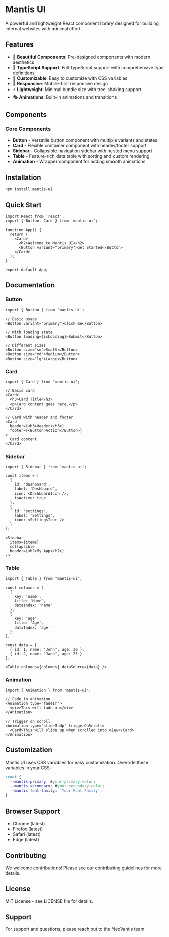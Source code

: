 # Mantis UI

A powerful and lightweight React component library designed for building internal websites with minimal effort.

## Features

- 🎨 **Beautiful Components**: Pre-designed components with modern aesthetics
- 🎯 **TypeScript Support**: Full TypeScript support with comprehensive type definitions
- 🎨 **Customizable**: Easy to customize with CSS variables
- 📱 **Responsive**: Mobile-first responsive design
- ⚡ **Lightweight**: Minimal bundle size with tree-shaking support
- 🎭 **Animations**: Built-in animations and transitions

## Components

### Core Components

- **Button** - Versatile button component with multiple variants and states
- **Card** - Flexible container component with header/footer support
- **Sidebar** - Collapsible navigation sidebar with nested menu support
- **Table** - Feature-rich data table with sorting and custom rendering
- **Animation** - Wrapper component for adding smooth animations

## Installation

```bash
npm install mantis-ui
```

## Quick Start

```tsx
import React from 'react';
import { Button, Card } from 'mantis-ui';

function App() {
  return (
    <Card>
      <h2>Welcome to Mantis UI</h2>
      <Button variant="primary">Get Started</Button>
    </Card>
  );
}

export default App;
```

## Documentation

### Button

```tsx
import { Button } from 'mantis-ui';

// Basic usage
<Button variant="primary">Click me</Button>

// With loading state
<Button loading={isLoading}>Submit</Button>

// Different sizes
<Button size="sm">Small</Button>
<Button size="md">Medium</Button>
<Button size="lg">Large</Button>
```

### Card

```tsx
import { Card } from 'mantis-ui';

// Basic card
<Card>
  <h3>Card Title</h3>
  <p>Card content goes here.</p>
</Card>

// Card with header and footer
<Card 
  header={<h3>Header</h3>}
  footer={<Button>Action</Button>}
>
  Card content
</Card>
```

### Sidebar

```tsx
import { Sidebar } from 'mantis-ui';

const items = [
  {
    id: 'dashboard',
    label: 'Dashboard',
    icon: <DashboardIcon />,
    isActive: true
  },
  {
    id: 'settings',
    label: 'Settings',
    icon: <SettingsIcon />
  }
];

<Sidebar 
  items={items}
  collapsible
  header={<h2>My App</h2>}
/>
```

### Table

```tsx
import { Table } from 'mantis-ui';

const columns = [
  {
    key: 'name',
    title: 'Name',
    dataIndex: 'name'
  },
  {
    key: 'age',
    title: 'Age',
    dataIndex: 'age'
  }
];

const data = [
  { id: 1, name: 'John', age: 30 },
  { id: 2, name: 'Jane', age: 25 }
];

<Table columns={columns} dataSource={data} />
```

### Animation

```tsx
import { Animation } from 'mantis-ui';

// Fade in animation
<Animation type="fadeIn">
  <div>This will fade in</div>
</Animation>

// Trigger on scroll
<Animation type="slideInUp" triggerOnScroll>
  <Card>This will slide up when scrolled into view</Card>
</Animation>
```

## Customization

Mantis UI uses CSS variables for easy customization. Override these variables in your CSS:

```css
:root {
  --mantis-primary: #your-primary-color;
  --mantis-secondary: #your-secondary-color;
  --mantis-font-family: 'Your Font Family';
}
```

## Browser Support

- Chrome (latest)
- Firefox (latest)
- Safari (latest)
- Edge (latest)

## Contributing

We welcome contributions! Please see our contributing guidelines for more details.

## License

MIT License - see LICENSE file for details.

## Support

For support and questions, please reach out to the NeoVantis team.
